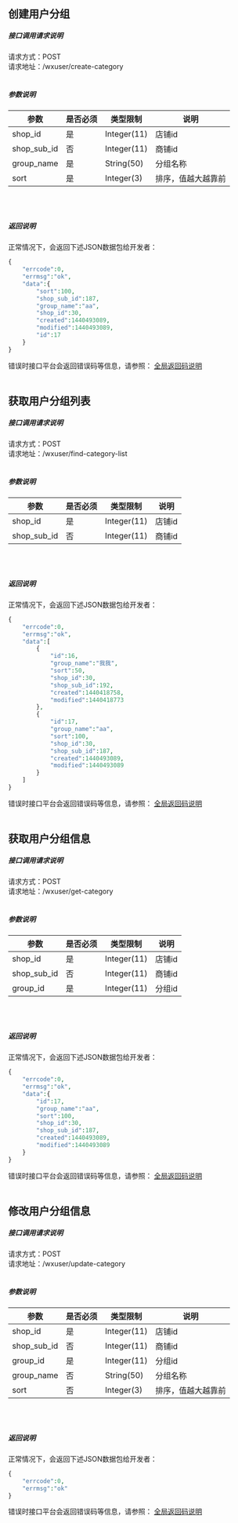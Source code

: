 ## __创建用户分组__
##### 接口调用请求说明
请求方式：POST
<br  />
请求地址：/wxuser/create-category
<br  /><br  />
##### 参数说明
| 参数 | 是否必须 | 类型限制 | 说明 |
| -- | -- | -- | -- |
| shop_id | 是 | Integer(11) | 店铺id |
| shop_sub_id | 否 | Integer(11) | 商铺id |
| group_name | 是 | String(50) | 分组名称 |
| sort | 是 | Integer(3) | 排序，值越大越靠前 |
<br  /><br  />
##### 返回说明
正常情况下，会返回下述JSON数据包给开发者：
```php
{
    "errcode":0,
    "errmsg":"ok",
    "data":{
        "sort":100,
        "shop_sub_id":187,
        "group_name":"aa",
        "shop_id":30,
        "created":1440493089,
        "modified":1440493089,
        "id":17
    }
}
```
错误时接口平台会返回错误码等信息，请参照：
[全局返回码说明](/error-code.html)
<br  /><br  />

## __获取用户分组列表__
##### 接口调用请求说明
请求方式：POST
<br  />
请求地址：/wxuser/find-category-list
<br  /><br  />
##### 参数说明
| 参数 | 是否必须 | 类型限制 | 说明 |
| -- | -- | -- | -- |
| shop_id | 是 | Integer(11) | 店铺id |
| shop_sub_id | 否 | Integer(11) | 商铺id |
<br  /><br  />
##### 返回说明
正常情况下，会返回下述JSON数据包给开发者：
```php
{
    "errcode":0,
    "errmsg":"ok",
    "data":[
        {
            "id":16,
            "group_name":"我我",
            "sort":50,
            "shop_id":30,
            "shop_sub_id":192,
            "created":1440418758,
            "modified":1440418773
        },
        {
            "id":17,
            "group_name":"aa",
            "sort":100,
            "shop_id":30,
            "shop_sub_id":187,
            "created":1440493089,
            "modified":1440493089
        }
    ]
}
```
错误时接口平台会返回错误码等信息，请参照：
[全局返回码说明](/error-code.html)
<br  /><br  />

## __获取用户分组信息__
##### 接口调用请求说明
请求方式：POST
<br  />
请求地址：/wxuser/get-category
<br  /><br  />
##### 参数说明
| 参数 | 是否必须 | 类型限制 | 说明 |
| -- | -- | -- | -- |
| shop_id | 是 | Integer(11) | 店铺id |
| shop_sub_id | 否 | Integer(11) | 商铺id |
| group_id | 是 | Integer(11) | 分组id |
<br  /><br  />
##### 返回说明
正常情况下，会返回下述JSON数据包给开发者：
```php
{
    "errcode":0,
    "errmsg":"ok",
    "data":{
        "id":17,
        "group_name":"aa",
        "sort":100,
        "shop_id":30,
        "shop_sub_id":187,
        "created":1440493089,
        "modified":1440493089
    }
}
```
错误时接口平台会返回错误码等信息，请参照：
[全局返回码说明](/error-code.html)
<br  /><br  />

## __修改用户分组信息__
##### 接口调用请求说明
请求方式：POST
<br  />
请求地址：/wxuser/update-category
<br  /><br  />
##### 参数说明
| 参数 | 是否必须 | 类型限制 | 说明 |
| -- | -- | -- | -- |
| shop_id | 是 | Integer(11) | 店铺id |
| shop_sub_id | 否 | Integer(11) | 商铺id |
| group_id | 是 | Integer(11) | 分组id |
| group_name | 否 | String(50) | 分组名称 |
| sort | 否 | Integer(3) | 排序，值越大越靠前 |
<br  /><br  />
##### 返回说明
正常情况下，会返回下述JSON数据包给开发者：
```php
{
    "errcode":0,
    "errmsg":"ok"
}
```
错误时接口平台会返回错误码等信息，请参照：
[全局返回码说明](/error-code.html)
<br  /><br  />
